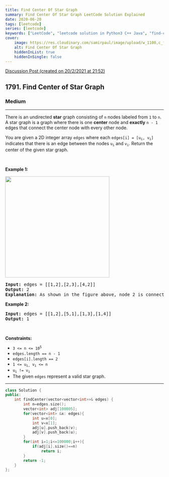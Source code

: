 ```yaml
---
title: Find Center Of Star Graph
summary: Find Center Of Star Graph LeetCode Solution Explained
date: 2020-06-20
tags: [leetcode]
series: [leetcode]
keywords: ["LeetCode", "leetcode solution in Python3 C++ Java", "find-center-of-star-graph LeetCode Solution Explained"]
cover:
    image: https://res.cloudinary.com/samirpaul/image/upload/w_1100,c_fit,co_rgb:FFFFFF,l_text:Arial_75_bold:Find Center Of Star Graph - Solution Explained/problem-solving.webp
    alt: Find Center Of Star Graph
    hiddenInList: true
    hiddenInSingle: false
---
```



[Discussion Post (created on 20/2/2021 at 21:52)](https://leetcode.com/problems/find-center-of-star-graph/discuss/1118885/Simple-or-C%2B%2B)  
<h2>1791. Find Center of Star Graph</h2><h3>Medium</h3><hr><div><p>There is an undirected <strong>star</strong> graph consisting of <code>n</code> nodes labeled from <code>1</code> to <code>n</code>. A star graph is a graph where there is one <strong>center</strong> node and <strong>exactly</strong> <code>n - 1</code> edges that connect the center node with every other node.</p>

<p>You are given a 2D integer array <code>edges</code> where each <code>edges[i] = [u<sub>i</sub>, v<sub>i</sub>]</code> indicates that there is an edge between the nodes <code>u<sub>i</sub></code> and <code>v<sub>i</sub></code>. Return the center of the given star graph.</p>

<p>&nbsp;</p>
<p><strong>Example 1:</strong></p>
<img alt="" src="https://assets.leetcode.com/uploads/2021/02/24/star_graph.png" style="width: 331px; height: 321px;">
<pre><strong>Input:</strong> edges = [[1,2],[2,3],[4,2]]
<strong>Output:</strong> 2
<strong>Explanation:</strong> As shown in the figure above, node 2 is connected to every other node, so 2 is the center.
</pre>

<p><strong>Example 2:</strong></p>

<pre><strong>Input:</strong> edges = [[1,2],[5,1],[1,3],[1,4]]
<strong>Output:</strong> 1
</pre>

<p>&nbsp;</p>
<p><strong>Constraints:</strong></p>

<ul>
	<li><code>3 &lt;= n &lt;= 10<sup>5</sup></code></li>
	<li><code>edges.length == n - 1</code></li>
	<li><code>edges[i].length == 2</code></li>
	<li><code>1 &lt;= u<sub>i,</sub> v<sub>i</sub> &lt;= n</code></li>
	<li><code>u<sub>i</sub> != v<sub>i</sub></code></li>
	<li>The given <code>edges</code> represent a valid star graph.</li>
</ul></div>

---




```cpp
class Solution {
public:
    int findCenter(vector<vector<int>>& edges) {
        int n=edges.size();
        vector<int> adj[100005];
        for(vector<int> &x: edges){
            int u=x[0];
            int v=x[1];
            adj[u].push_back(v);
            adj[v].push_back(u);
        }
        for(int i=1;i<=100000;i++){
            if(adj[i].size()==n)
                return i;
        }
        return -1;
    }
};
```
